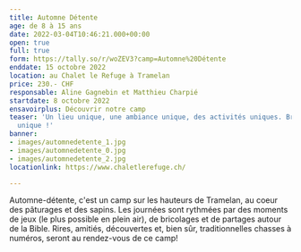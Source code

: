 ```yaml
---
title: Automne Détente
age: de 8 à 15 ans
date: 2022-03-04T10:46:21.000+00:00
open: true
full: true
form: https://tally.so/r/woZEV3?camp=Automne%20Détente
enddate: 15 octobre 2022
location: au Chalet le Refuge à Tramelan
price: 230.- CHF
responsable: Aline Gagnebin et Matthieu Charpié
startdate: 8 octobre 2022
ensavoirplus: Découvrir notre camp
teaser: 'Un lieu unique, une ambiance unique, des activités uniques. Bref : un camp
  unique !'
banner:
- images/automnedetente_1.jpg
- images/automnedetente_0.jpg
- images/automnedetente_2.jpg
locationlink: https://www.chaletlerefuge.ch/

---
```

Automne-détente, c'est un camp sur les hauteurs de Tramelan, au coeur des pâturages et des sapins. Les journées sont rythmées par des moments de jeux (le plus possible en plein air), de bricolages et de partages autour de la Bible. Rires, amitiés, découvertes et, bien sûr, traditionnelles chasses à numéros, seront au rendez-vous de ce camp!